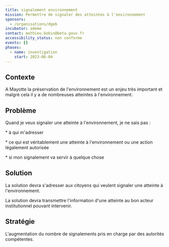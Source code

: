 ```yaml
---
title: signalement environnement
mission: Permettre de signaler des atteintes à l'environnement
sponsors:
  - /organisations/dgeb
incubator: ademe
contact: mathieu.bobin@beta.gouv.fr
accessibility_status: non conforme
events: []
phases:
  - name: investigation
    start: 2023-06-04
---
```

 

## Contexte

A﻿ Mayotte la préservation de l'environnement est un enjeu très important et malgré cela il y a de nombreuses atteintes à l'environnement. 

## Problème

Quand je veux signaler une atteinte à l'environnement, je ne sais pas :

\*﻿ à qui m'adresser

\*﻿ ce qui est véritablement une atteinte à l'environnement ou une action légalement autorisée

\*﻿ si mon signalement va servir à quelque chose

## Solution

La solution devra s'adresser aux citoyens qui veulent signaler une atteinte à l'environnement.

L﻿a solution devra transmettre l'information d'une atteinte au bon acteur institutionnel pouvant intervenir.

## Stratégie

L'augmentation du nombre de signalements pris en charge par des autorités compétentes.